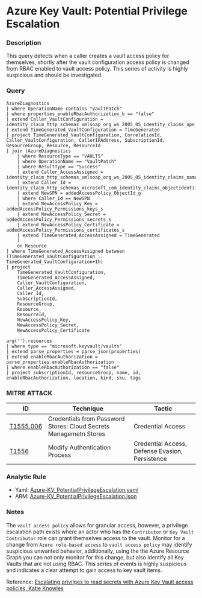 # Azure Key Vault: Potential Privilege Escalation

### Description
This query detects when a caller creates a vault access policy for themselves, shortly after the vault configuration access policy is changed from RBAC enabled to vault access policy. This series of activity is highly suspicious and should be investigated.

### Query
```kql
AzureDiagnostics
| where OperationName contains "VaultPatch"
| where properties_enableRbacAuthorization_b == "false"
| extend Caller_VaultConfiguration = identity_claim_http_schemas_xmlsoap_org_ws_2005_05_identity_claims_upn_s
| extend TimeGenerated_VaultConfiguration = TimeGenerated
| project TimeGenerated_VaultConfiguration, CorrelationId, Caller_VaultConfiguration, CallerIPAddress, SubscriptionId, ResourceGroup, Resource, ResourceId
| join (AzureDiagnostics
    | where ResourceType == "VAULTS"
    | where OperationName == "VaultPatch"
    | where ResultType == "Success"
    | extend Caller_AccessAssigned = identity_claim_http_schemas_xmlsoap_org_ws_2005_05_identity_claims_name_s
    | extend Caller_Id = identity_claim_http_schemas_microsoft_com_identity_claims_objectidentifier_g
    | extend NewSPN = addedAccessPolicy_ObjectId_g
    | where Caller_Id == NewSPN
    | extend NewAccessPolicy_Key = addedAccessPolicy_Permissions_keys_s
    | extend NewAccessPolicy_Secret = addedAccessPolicy_Permissions_secrets_s
    | extend NewAccessPolicy_Certificate = addedAccessPolicy_Permissions_certificates_s
    | extend TimeGenerated_AccessAssigned = TimeGenerated
    )
    on Resource
| where TimeGenerated_AccessAssigned between (TimeGenerated_VaultConfiguration .. TimeGenerated_VaultConfiguration+1h)
| project 
    TimeGenerated_VaultConfiguration,
    TimeGenerated_AccessAssigned,
    Caller_VaultConfiguration,
    Caller_AccessAssigned, 
    Caller_Id, 
    SubscriptionId, 
    ResourceGroup, 
    Resource, 
    ResourceId, 
    NewAccessPolicy_Key, 
    NewAccessPolicy_Secret, 
    NewAccessPolicy_Certificate
```

```kql
arg('').resources
| where type == "microsoft.keyvault/vaults"
| extend parse_properties = parse_json(properties)
| extend enableRbacAuthorization = parse_properties.enableRbacAuthorization
| where enableRbacAuthorization == "false"
| project subscriptionId, resourceGroup, name, id, enableRbacAuthorization, location, kind, sku, tags
```

### MITRE ATT&CK
| ID | Technique | Tactic |
|----|-----------|--------|
| [T1555.006](https://attack.mitre.org/techniques/T1555/006/) | Credentials from Password Stores: Cloud Secrets Managemetn Stores | Credential Access |
| [T1556](https://attack.mitre.org/techniques/T1556/) | Modify Authentication Process | Credential Access, Defense Evasion, Persistence |

### Analytic Rule
- Yaml: [Azure-KV_PotentialPrivilegeEscalation.yaml](https://github.com/KernelCaleb/Kustonomicon/blob/main/Analytic%20Rules/Azure%20Key%20Vault/Azure-KV_PotentialPrivilegeEscalationActivity.yaml)
- ARM: [Azure-KV_PotentialPrivilegeEscalation.json](https://github.com/KernelCaleb/Kustonomicon/blob/main/Analytic%20Rules/Azure%20Key%20Vault/Azure-KV_PotentialPrivilegeEscalationActivity.json)

### Notes
The `vault access policy` allows for granular access, however, a privilege escalation path exists where an actor who has the `Contributor` or `Key Vault Contributor` role can grant themselves access to the vault. Monitor for a change from `Azure role-based access` to `vault access policy` may identify suspicious unwanted behavior, additionally, using the the Azure Resource Graph you can not only monitor for this change, but also identify all Key Vaults that are not using RBAC. This series of events is highly suspicious and indicates a clear attempt to gain access to key vault items.

Reference: [Escalating privilges to read secrets with Azure Key Vault access policies, Katie Knowles](https://securitylabs.datadoghq.com/articles/escalating-privileges-to-read-secrets-with-azure-key-vault-access-policies/)
